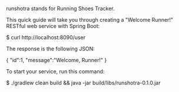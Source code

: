 runshotra stands for Running Shoes Tracker.


This quick guide will take you through creating a "Welcome Runner!" RESTful web service with Spring Boot:

$ curl http://localhost:8090/user

The response is the following JSON:

{
 "id":1,
 "message":"Welcome, Runner!"
}



To start your service, run this command:

$ ./gradlew clean build && java -jar build/libs/runshotra-0.1.0.jar



